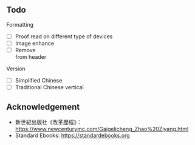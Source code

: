 ## Todo
Formatting
- [ ] Proof read on different type of devices
- [ ] Image enhance
- [ ] Remove <div> from header

Version
- [ ] Simplified Chinese
- [ ] Traditional Chinese vertical

## Acknowledgement
- 新世紀出版社《改革歷程》：https://www.newcenturymc.com/Gaigelicheng_Zhao%20Ziyang.html
- Standard Ebooks: https://standardebooks.org
